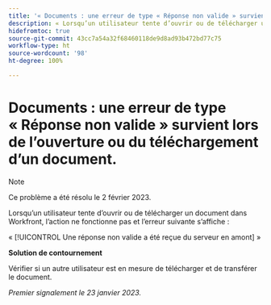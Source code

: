 ```yaml
---
title: '« Documents : une erreur de type « Réponse non valide » survient lors de l’ouverture ou du téléchargement d’un document. »'
description: « Lorsqu’un utilisateur tente d’ouvrir ou de télécharger un document dans Workfront, l’action ne fonctionne pas et une erreur s’affiche. »
hidefromtoc: true
source-git-commit: 43cc7a54a32f68460118de9d8ad93b472bd77c75
workflow-type: ht
source-wordcount: '98'
ht-degree: 100%

---
```



# Documents : une erreur de type « Réponse non valide » survient lors de l’ouverture ou du téléchargement d’un document.

<!--This article is on the WF and WFP TOC-->

>[!NOTE]
>
>Ce problème a été résolu le 2 février 2023.

Lorsqu’un utilisateur tente d’ouvrir ou de télécharger un document dans Workfront, l’action ne fonctionne pas et l’erreur suivante s’affiche :

« [!UICONTROL Une réponse non valide a été reçue du serveur en amont] »

**Solution de contournement**

Vérifier si un autre utilisateur est en mesure de télécharger et de transférer le document.

_Premier signalement le 23 janvier 2023._

